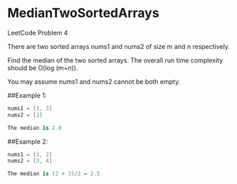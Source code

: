 # MedianTwoSortedArrays
LeetCode Problem 4


There are two sorted arrays nums1 and nums2 of size m and n respectively.

Find the median of the two sorted arrays. The overall run time complexity should be O(log (m+n)).

You may assume nums1 and nums2 cannot be both empty.

##Example 1:

```csharp
nums1 = [1, 3]
nums2 = [2]

The median is 2.0
```

##Example 2:

```csharp
nums1 = [1, 2]
nums2 = [3, 4]

The median is (2 + 3)/2 = 2.5
```